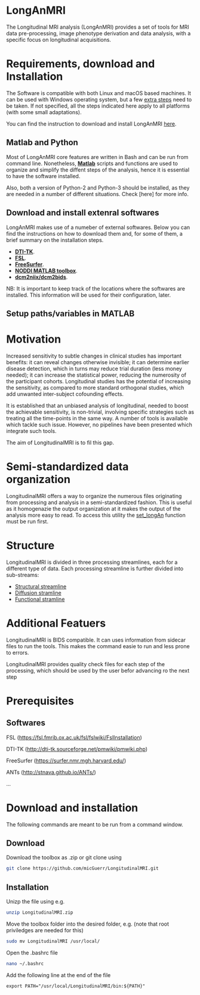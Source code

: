 # LongAnMRI

The Longitudinal MRI analysis (LongAnMRI) provides a set of tools for MRI data pre-processing, image phenotype derivation and data analysis, with a specific focus on longitudinal acquisitions.

# Requirements, download and Installation

The Software is compatible with both Linux and macOS based machines. It can be used with Windows operating system, but a few [extra steps]() need to be taken.
If not specified, all the steps indicated here apply to all platforms (with some small adaptations).

You can find the instruction to download and install LongAnMRI [here](doc/installation/longan.md).

## Matlab and Python

Most of LongAnMRI core features are written in Bash and can be run from command line. Nonetheless, **[Matlab](https://it.mathworks.com/products/matlab.html)** scripts and functions are used to organize and simplify the diffent steps of the analysis, hence it is essential to have the software installed.

Also, both a version of Python-2 and Python-3 should be installed, as they are needed in a number of different situations. Check [here] for more info. 

## Download and install extenral softwares

LongAnMRI makes use of a numeber of external softwares. Below you can find the instructions on how to download them and, for some of them, a brief summary on the installation steps.

- **[DTI-TK](doc/installation/dtitk.md)**.
- **[FSL](doc/installation/fsl.md)**.
- **[FreeSurfer](doc/installation/fs.md)**.
- **[NODDI MATLAB toolbox](doc/installation/nodditbx.md)**.
- **[dcm2niix/dcm2bids](doc/installation/dcm2nii.md)**.

NB: It is important to keep track of the locations where the softwares are installed. This information will be used for their configuration, later.

## Setup paths/variables in MATLAB

Motivation
==========

Increased sensitivity to subtle changes in clinical studies has important benefits: it can reveal changes otherwise invisible; it can determine earlier disease detection, which in turns may reduce trial duration (less money needed); it can increase the statistical power, reducing the numerosity of the participant cohorts. 
Longitudinal studies has the potential of increasing the sensitivity, as compared to more standard orthogonal studies, which add unwanted inter-subject cofounding effects.

It is established that an unbiased analysis of longitudinal, needed to boost the achievable sensitivity, is non-trivial, involving specific strategies such as treating all the time-points in the same way.
A number of tools is available which tackle such issue.
However, no pipelines have been presented which integrate such tools.

The aim of LongitudinalMRI is to fil this gap.  

Semi-standardized data organization
===================================

LongitudinalMRI offers a way to organize the numerous files originating from processing and analysis in a semi-standardized fashion. This is useful as it homogenazie the output organization at it makes the output of the analysis more easy to read. To access this utility the [set_longAn](doc/set_longAn.md) function must be run first.

Structure
=========

LongitudinalMRI is divided in three processing streamlines, each for a different type of data.
Each processing streamline is further divided into sub-streams:

* [Structural streamline](structural.md)
* [Diffusion stramline](diffusion.md)
* [Functional stramline](functional.md)

Additional Featuers
===================

LongitudinalMRI is BIDS compatible.
It can uses information from sidecar files to run the tools.
This makes the command easie to run and less prone to errors.

LongitudinalMRI provides quality check files for each step of the processing, which should be used by the user befor advancing ro the next step

Prerequisites
=============

Softwares
---------

FSL (https://fsl.fmrib.ox.ac.uk/fsl/fslwiki/FslInstallation)

DTI-TK (http://dti-tk.sourceforge.net/pmwiki/pmwiki.php)

FreeSurfer (https://surfer.nmr.mgh.harvard.edu/)

ANTs (http://stnava.github.io/ANTs/)

...

Download and installation
=========================

The following commands are meant to be run from a command window.

Download
--------

Download the toolbox as .zip or git clone using
```bash
git clone https://github.com/micGuerr/LongitudinalMRI.git
```

Installation
------------

Unizp the file using e.g.
```bash
unzip LongitudinalMRI.zip
```

Move the toolbox folder into the desired folder, e.g. (note that root priviledges are needed for this)
```bash
sudo mv LongitudinalMRI /usr/local/
```

Open the .bashrc file
```bash
nano ~/.bashrc
```

Add the following line at the end of the file
```bah
export PATH="/usr/local/LongitudinalMRI/bin:${PATH}"
```









